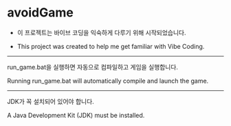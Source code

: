 # avoidGame
+ 이 프로젝트는 바이브 코딩을 익숙하게 다루기 위해 시작되었습니다.

+ This project was created to help me get familiar with Vibe Coding.

--------------------------------------------------------------------

run_game.bat을 실행하면 자동으로 컴파일하고 게임을 실행합니다.

Running run_game.bat will automatically compile and launch the game.

-----------------------------------------------
JDK가 꼭 설치되어 있어야 합니다.

A Java Development Kit (JDK) must be installed.
